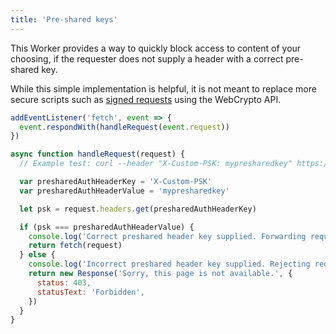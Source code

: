 ```yaml
---
title: 'Pre-shared keys'
---
```


This Worker provides a way to quickly block access to content of your choosing, if the requester does not supply a header with a correct pre-shared key.

While this simple implementation is helpful, it is not meant to replace more secure scripts such as [signed requests](https://developers.cloudflare.com/workers/recipes/signed-requests/) using the WebCrypto API.

```js
addEventListener('fetch', event => {
  event.respondWith(handleRequest(event.request))
})

async function handleRequest(request) {
  // Example test: curl --header "X-Custom-PSK: mypresharedkey" https://mydomain.com/route

  var presharedAuthHeaderKey = 'X-Custom-PSK'
  var presharedAuthHeaderValue = 'mypresharedkey'

  let psk = request.headers.get(presharedAuthHeaderKey)

  if (psk === presharedAuthHeaderValue) {
    console.log('Correct preshared header key supplied. Forwarding request.')
    return fetch(request)
  } else {
    console.log('Incorrect preshared header key supplied. Rejecting request.')
    return new Response('Sorry, this page is not available.', {
      status: 403,
      statusText: 'Forbidden',
    })
  }
}
```
